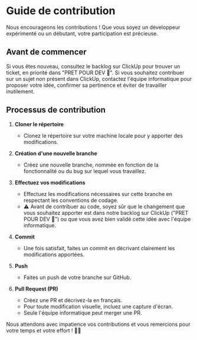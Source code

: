 # Guide de contribution

Nous encourageons les contributions ! Que vous soyez un développeur expérimenté ou un débutant, votre participation est précieuse.

## Avant de commencer

Si vous êtes nouveau, consultez le backlog sur ClickUp pour trouver un ticket, en priorité dans "PRET POUR DEV 🏁". Si vous souhaitez contribuer sur un sujet non présent dans ClickUp, contactez l'équipe informatique pour proposer votre idée, confirmer sa pertinence et éviter de travailler inutilement.

## Processus de contribution

1. **Cloner le répertoire**
   - Clonez le répertoire sur votre machine locale pour y apporter des modifications.

2. **Création d'une nouvelle branche**
   - Créez une nouvelle branche, nommée en fonction de la fonctionnalité ou du bug sur lequel vous travaillez.

3. **Effectuez vos modifications**
   - Effectuez les modifications nécessaires sur cette branche en respectant les conventions de codage.
   - ⚠️ Avant de contribuer au code, soyez sûr que le changement que vous souhaitez apporter est dans notre backlog sur ClickUp ("PRET POUR DEV 🏁") ou que vous avez bien validé cette idée avec l'équipe informatique.

4. **Commit**
   - Une fois satisfait, faites un commit en décrivant clairement les modifications apportées.

5. **Push**
   - Faites un push de votre branche sur GitHub.

6. **Pull Request (PR)**
   - Créez une PR et décrivez-la en français.
   - Pour toute modification visuelle, incluez une capture d'écran.
   - Seule l'équipe informatique peut merger une PR.

Nous attendons avec impatience vos contributions et vous remercions pour votre temps et votre effort ! 🙏🏼 